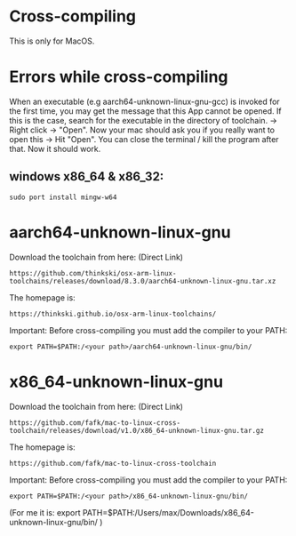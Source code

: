 # Cross-compiling
This is only for MacOS.

# Errors while cross-compiling
When an executable (e.g aarch64-unknown-linux-gnu-gcc) is invoked for the first time, you may get the message that this App cannot be opened. If this is the case, search for the executable in the directory of toolchain. -> Right click -> "Open". Now your mac should ask you if you really want to open this -> Hit "Open". You can close the terminal / kill the program after that. Now it should work.

## windows x86_64 & x86_32:

    sudo port install mingw-w64

# aarch64-unknown-linux-gnu
Download the toolchain from here: (Direct Link)

    https://github.com/thinkski/osx-arm-linux-toolchains/releases/download/8.3.0/aarch64-unknown-linux-gnu.tar.xz

The homepage is:

    https://thinkski.github.io/osx-arm-linux-toolchains/

Important: Before cross-compiling you must add the compiler to your PATH:

    export PATH=$PATH:/<your path>/aarch64-unknown-linux-gnu/bin/

# x86_64-unknown-linux-gnu
Download the toolchain from here: (Direct Link)

    https://github.com/fafk/mac-to-linux-cross-toolchain/releases/download/v1.0/x86_64-unknown-linux-gnu.tar.gz

The homepage is:

    https://github.com/fafk/mac-to-linux-cross-toolchain

Important: Before cross-compiling you must add the compiler to your PATH:

    export PATH=$PATH:/<your path>/x86_64-unknown-linux-gnu/bin/

(For me it is:
    export PATH=$PATH:/Users/max/Downloads/x86_64-unknown-linux-gnu/bin/
)


